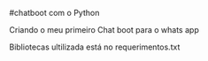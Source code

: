 #chatboot com o Python

Criando o meu primeiro Chat boot para o whats app

Bibliotecas ultilizada está no requerimentos.txt
